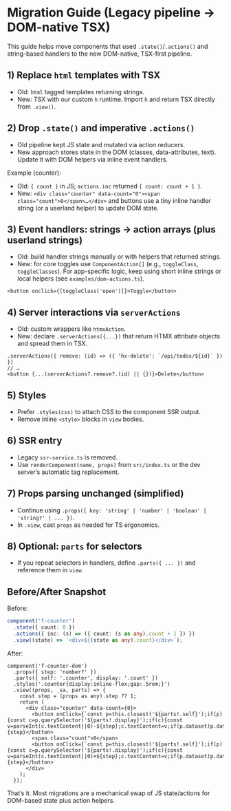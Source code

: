 # Migration Guide (Legacy pipeline → DOM-native TSX)

This guide helps move components that used `.state()`/`.actions()` and string-based handlers to the new DOM-native, TSX-first pipeline.

## 1) Replace `html` templates with TSX
- Old: `html` tagged templates returning strings.
- New: TSX with our custom `h` runtime. Import `h` and return TSX directly from `.view()`.

## 2) Drop `.state()` and imperative `.actions()`
- Old pipeline kept JS state and mutated via action reducers.
- New approach stores state in the DOM (classes, data-attributes, text). Update it with DOM helpers via inline event handlers.

Example (counter):
- Old: `{ count }` in JS; `actions.inc` returned `{ count: count + 1 }`.
- New: `<div class="counter" data-count="0"><span class="count">0</span>…</div>` and buttons use a tiny inline handler string (or a userland helper) to update DOM state.

## 3) Event handlers: strings → action arrays (plus userland strings)
- Old: build handler strings manually or with helpers that returned strings.
- New: for core toggles use `ComponentAction[]` (e.g., `toggleClass`, `toggleClasses`). For app-specific logic, keep using short inline strings or local helpers (see `examples/dom-actions.ts`).

```tsx
<button onclick={[toggleClass('open')]}>Toggle</button>
```

## 4) Server interactions via `serverActions`
- Old: custom wrappers like `htmxAction`.
- New: declare `.serverActions({...})` that return HTMX attribute objects and spread them in TSX.

```tsx
.serverActions({ remove: (id) => ({ 'hx-delete': `/api/todos/${id}` }) })
// …
<button {...(serverActions?.remove?.(id) || {})}>Delete</button>
```

## 5) Styles
- Prefer `.styles(css)` to attach CSS to the component SSR output.
- Remove inline `<style>` blocks in `view` bodies.

## 6) SSR entry
- Legacy `ssr-service.ts` is removed.
- Use `renderComponent(name, props)` from `src/index.ts` or the dev server’s automatic tag replacement.

## 7) Props parsing unchanged (simplified)
- Continue using `.props({ key: 'string' | 'number' | 'boolean' | 'string?' | ... })`.
- In `.view`, cast `props` as needed for TS ergonomics.

## 8) Optional: `parts` for selectors
- If you repeat selectors in handlers, define `.parts({ ... })` and reference them in `view`.

## Before/After Snapshot

Before:
```ts
component('f-counter')
  .state({ count: 0 })
  .actions({ inc: (s) => ({ count: (s as any).count + 1 }) })
  .view((state) => `<div>${(state as any).count}</div>`);
```

After:
```tsx
component('f-counter-dom')
  .props({ step: 'number?' })
  .parts({ self: '.counter', display: '.count' })
  .styles('.counter{display:inline-flex;gap:.5rem;}')
  .view((props, _sa, parts) => {
    const step = (props as any).step ?? 1;
    return (
      <div class="counter" data-count={0}>
        <button onClick={`const p=this.closest('${parts!.self}');if(p){const c=p.querySelector('${parts!.display}');if(c){const v=parseInt(c.textContent||0)-${step};c.textContent=v;if(p.dataset)p.dataset.count=v;}}`}>-{step}</button>
        <span class="count">0</span>
        <button onClick={`const p=this.closest('${parts!.self}');if(p){const c=p.querySelector('${parts!.display}');if(c){const v=parseInt(c.textContent||0)+${step};c.textContent=v;if(p.dataset)p.dataset.count=v;}}`}>+{step}</button>
      </div>
    );
  });
```

That’s it. Most migrations are a mechanical swap of JS state/actions for DOM-based state plus action helpers.

